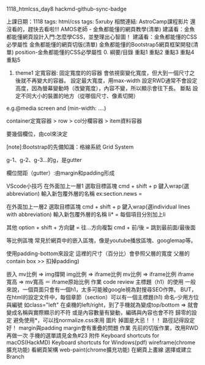 1118_htmlcss_day8
hackmd-github-sync-badge

上課日期：1118
tags: html/css
tags: 5xruby
相關連結:
AstroCamp課程影片
還沒看的，趕快去看啦!!! AMOS老師 - 金魚都能懂的網頁教學(清單)
建議看：金魚都能懂網頁設計入門:怎麼學CSS，並整理出心智圖！
建議看：金魚都能懂的CSS必學屬性
金魚都能懂的網頁切版(清單)
金魚都能懂的Bootstrap5網頁框架開發(清單)
position-金魚都能懂的CSS必學屬性
0. 綱要/目錄
重點1
重點2
重點3
重點4
重點5
1. theme1
定寬容器:
固定寬度的的容器
會依視窗變化寬度，但大到一個尺寸之後就不再變大的容器。 設定最大寬度，用max-width
設定RWD通常不會設定高度，因為螢幕變動時（改變寬度），內容不變，所以顯示會往下長。
斷點
設定不同大小的裝置的地方（從哪個尺寸、像素切開）

e.g.@media screen and (min-width: ....)

container定寬容器 > row > col分欄容器 > item資料容器

要幾個欄位，由col來決定

[note]:Bootstrap的先備知識：格線系統 Grid System

g-1、g-2、g-3…的g，是gutter

欄位間距（gutter）:由margin和padding形成

VScode小技巧
在外面加上一層1
選取目標區塊
cmd + shift + p
鍵入wrap(選abbreviation)
輸入新包覆外層的名稱
ex:section.news = <section class="news">

在外面加上一層2
選取目標區塊
cmd + shift + p
鍵入wrap(選individual lines with abbreviation)
輸入新包覆外層的名稱
li* = 每個項目分別加上li

其他
option + shift + 方向鍵 = 往…方向複製 cmd + 前/後 = 跳到最前面/最後面

等比例區塊
常見於網頁中的嵌入區塊，像是youtube播放區塊、googlemap等。

使用padding-bottom來設定
這裡的尺寸（百分比）會參照父層的寬度
父層的contain box >> 扣掉padding)

嵌入
mv比例 => img撐開
img比例 => iframe比例
mv比例 => iframe比例
iframe寬高 => mv寬高 ＝ iframe原始比例
作業 code review
主標題（h1）的使用
一般來說，一個頁面只會有一個h1，太多可能被google視為對搜尋SEO作弊。
BUT，在html的設定文件中，每個章節（section）可以有一個主標題(h1)
命名-少用方位與編號
如class="left"
在桌機的left/right，到了手機就為變成top/bottom => 就會變成名稱與實際顯示的不符
或是內容數量有變動，編碼與內容也會不符
歸零的設定
避免使用*，可以找normalize.css來用
圖片
掉圖是大忌！！！
路徑記得設定好！
margin與padding
margin會有重疊的問題
作業
先前的切版作業，改用RWD再做一次
手機的選單請見金魚#23
附件
Keyboard shortcuts for macOS(HackMD)
Keyboard shortcuts for Windows(pdf)
wireframe(chrome擴充功能)
看網頁架構
web-paint(chrome擴充功能)
在網頁上畫線
選擇或建立 Branch
